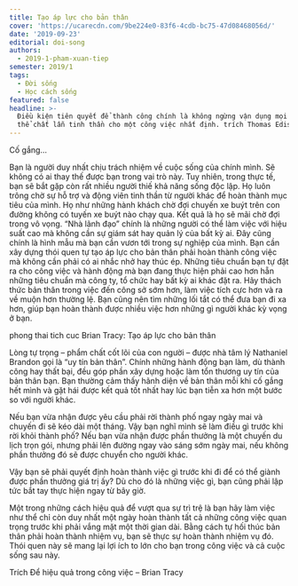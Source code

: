 ```yaml
---
title: Tạo áp lực cho bản thân
cover: 'https://ucarecdn.com/9be224e0-83f6-4cdb-bc75-47d08468056d/'
date: '2019-09-23'
editorial: doi-song
authors:
  - 2019-1-pham-xuan-tiep
semester: 2019/1
tags:
  - Đời sống
  - Học cách sống
featured: false
headline: >-
  Điều kiện tiên quyết để thành công chính là không ngừng vận dụng mọi năng lực
  thể chất lẫn tinh thần cho một công việc nhất định. trích Thomas Edison.
---
```

Cố gắng…

Bạn là người duy nhất chịu trách nhiệm về cuộc sống của chính mình. Sẽ không có ai thay thế được bạn trong vai trò này. Tuy nhiên, trong thực tế, bạn sẽ bắt gặp còn rất nhiều người thiế khả năng sống độc lập. Họ luôn trông chờ sự hỗ trợ và động viên tinh thần từ người khác để hoàn thành mục tiêu của mình. Họ như những hành khách chờ đợi chuyến xe buýt trên con đường không có tuyến xe buýt nào chạy qua. Kết quả là họ sẽ mãi chờ đợi trong vô vọng. “Nhà lãnh đạo” chính là những người có thể làm việc với hiệu suất cao mà không cần sự giám sát hay quản lý của bất kỳ ai. Đây cũng chính là hình mẫu mà bạn cần vươn tới trong sự nghiệp của mình. Bạn cần xây dựng thói quen tự tạo áp lực cho bản thân phải hoàn thành công việc mà không cần phải có ai nhắc nhở hay thúc ép. Những tiêu chuẩn bạn tự đặt ra cho công việc và hành động mà bạn đang thực hiện phải cao hơn hẵn những tiêu chuẩn mà công ty, tổ chức hay bất kỳ ai khác đặt ra. Hãy thách thức bản thân trong việc đến công sở sớm hơn, làm việc tích cực hơn và ra về muộn hơn thường lệ. Bạn cũng nên tìm những lối tắt có thể đưa bạn đi xa hơn, giúp bạn hoàn thành được nhiều việc hơn những gì người khác kỳ vọng ở bạn.



phong thai tich cuc Brian Tracy: Tạo áp lực cho bản thân



Lòng tự trọng – phẩm chất cốt lõi của con người – được nhà tâm lý Nathaniel Brandon gọi là “uy tín bản thân”. Chính những hành động bạn làm, dù thành công hay thất bại, đều góp phần xây dựng hoặc làm tổn thương uy tín của bản thân bạn. Bạn thường cảm thấy hãnh diện về bản thân mỗi khi cố gắng hết mình và gặt hái được kết quả tốt nhất hay lúc bạn tiễn xa hơn một bước so với người khác.



Nếu bạn vừa nhận được yêu cầu phải rời thành phố ngay ngày mai và chuyến đi sẽ kéo dài một tháng. Vậy bạn nghĩ mình sẽ làm điều gì trước khi rời khỏi thành phố? Nếu bạn vừa nhận được phần thưởng là một chuyến du lịch trọn gói, nhưng phải lên đường ngay vào sáng sớm ngày mai, nếu không phần thưởng đó sẽ được chuyển cho người khác.



Vậy bạn sẽ phải quyết định hoàn thành việc gì trước khi đi để có thể giành được phần thưởng giá trị ấy? Dù cho đó là những việc gì, bạn cũng phải lập tức bắt tay thực hiện ngay từ bây giờ.



Một trong những cách hiệu quả để vượt qua sự trì trệ là bạn hãy làm việc như thể chỉ còn duy nhất một ngày hoàn thành tất cả những công việc quan trọng trước khi phải vắng mặt một thời gian dài. Bằng cách tự hối thúc bản thân phải hoàn thành nhiệm vụ, bạn sẽ thực sự hoàn thành nhiệm vụ đó. Thói quen này sẽ mang lại lợi ích to lớn cho bạn trong công việc và cả cuộc sống sau này.



Trích Để hiệu quả trong công việc – Brian Tracy
